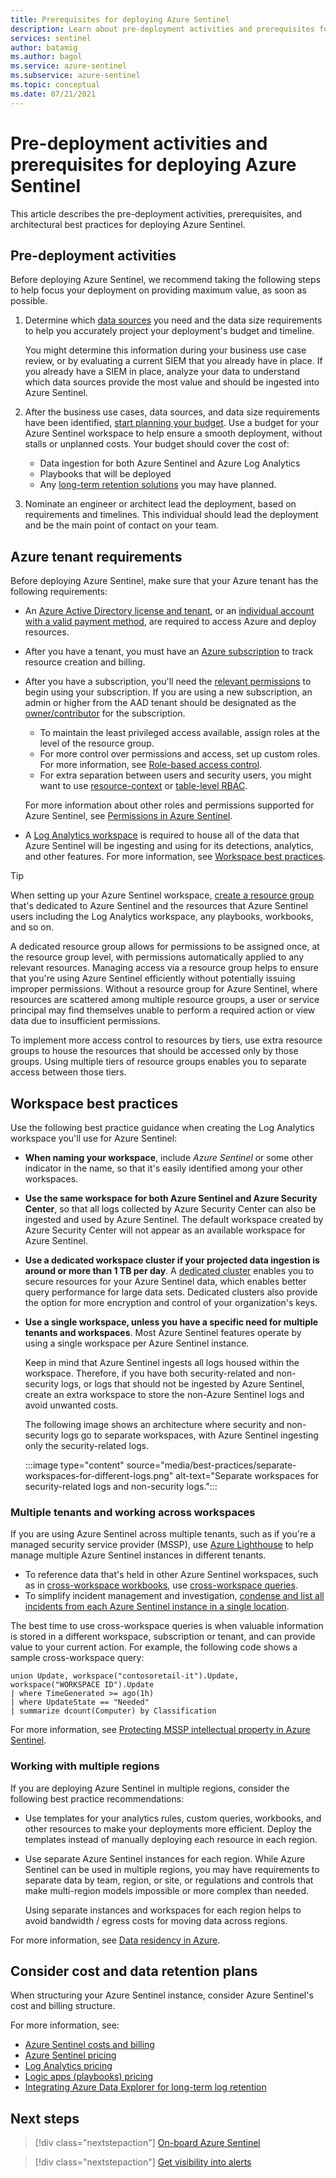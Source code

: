 ```yaml
---
title: Prerequisites for deploying Azure Sentinel
description: Learn about pre-deployment activities and prerequisites for deploying Azure Sentinel.
services: sentinel
author: batamig
ms.author: bagol
ms.service: azure-sentinel
ms.subservice: azure-sentinel
ms.topic: conceptual
ms.date: 07/21/2021
---
```


# Pre-deployment activities and prerequisites for deploying Azure Sentinel

This article describes the pre-deployment activities, prerequisites, and architectural best practices for deploying Azure Sentinel.

## Pre-deployment activities

Before deploying Azure Sentinel, we recommend taking the following steps to help focus your deployment on providing maximum value, as soon as possible.

1. Determine which [data sources](connect-data-sources.md) you need and the data size requirements to help you accurately project your deployment's budget and timeline.

    You might determine this information during your business use case review, or by evaluating a current SIEM that you already have in place. If you already have a SIEM in place, analyze your data to understand which data sources provide the most value and should be ingested into Azure Sentinel.

1. After the business use cases, data sources, and data size requirements have been identified, [start planning your budget](azure-sentinel-billing.md). Use a budget for your Azure Sentinel workspace to help ensure a smooth deployment, without stalls or unplanned costs. Your budget should cover the cost of:

    - Data ingestion for both Azure Sentinel and Azure Log Analytics
    - Playbooks that will be deployed
    - Any [long-term retention solutions](store-logs-in-azure-data-explorer.md) you may have planned.

1. Nominate an engineer or architect lead the deployment, based on requirements and timelines. This individual should lead the deployment and be the main point of contact on your team.

## Azure tenant requirements

Before deploying Azure Sentinel, make sure that your Azure tenant has the following requirements:

- An [Azure Active Directory license and tenant](/azure/active-directory/develop/quickstart-create-new-tenant), or an [individual account with a valid payment method](https://azure.microsoft.com/en-us/free/), are required to access Azure and deploy resources.

- After you have a tenant, you must have an [Azure subscription](/azure/cost-management-billing/manage/create-subscription) to track resource creation and billing.

- After you have a subscription, you'll need the [relevant permissions](/azure/role-based-access-control/) to begin using your subscription. If you are using a new subscription, an admin or higher from the AAD tenant should be designated as the [owner/contributor](/azure/role-based-access-control/rbac-and-directory-admin-roles) for the subscription.

    - To maintain the least privileged access available, assign roles at the level of the resource group.
    - For more control over permissions and access, set up custom roles. For more information, see [Role-based access control](/azure/role-based-access-control/custom-roles).
    - For extra separation between users and security users, you might want to use [resource-context](resource-context-rbac.md) or [table-level RBAC](https://techcommunity.microsoft.com/t5/azure-sentinel/table-level-rbac-in-azure-sentinel/ba-p/965043).

    For more information about other roles and permissions supported for Azure Sentinel, see [Permissions in Azure Sentinel](roles.md).

- A [Log Analytics workspace](/azure/azure-monitor/learn/quick-create-workspace) is required to house all of the data that Azure Sentinel will be ingesting and using for its detections, analytics, and other features. For more information, see [Workspace best practices](#workspace-best-practices).

> [!TIP]
> When setting up your Azure Sentinel workspace, [create a resource group](/azure/azure-resource-manager/management/manage-resource-groups-portal) that's dedicated to Azure Sentinel and the resources that Azure Sentinel users including the Log Analytics workspace, any playbooks, workbooks, and so on.
>
> A dedicated resource group allows for permissions to be assigned once, at the resource group level, with permissions automatically applied to any relevant resources. Managing access via a resource group helps to ensure that you're using Azure Sentinel efficiently without potentially issuing improper permissions. Without a resource group for Azure Sentinel, where resources are scattered among multiple resource groups, a user or service principal may find themselves unable to perform a required action or view data due to insufficient permissions.
>
> To implement more access control to resources by tiers, use extra resource groups to house the resources that should be accessed only by those groups. Using multiple tiers of resource groups enables you to separate access between those tiers.
>

## Workspace best practices

Use the following best practice guidance when creating the Log Analytics workspace you'll use for Azure Sentinel:

- **When naming your workspace**, include *Azure Sentinel* or some other indicator in the name, so that it's easily identified among your other workspaces.

- **Use the same workspace for both Azure Sentinel and Azure Security Center**, so that all logs collected by Azure Security Center can also be ingested and used by Azure Sentinel. The default workspace created by Azure Security Center will not appear as an available workspace for Azure Sentinel.

- **Use a dedicated workspace cluster if your projected data ingestion is around or more than 1 TB per day**. A [dedicated cluster](/azure/azure-monitor/logs/logs-dedicated-clusters) enables you to secure resources for your Azure Sentinel data, which enables better query performance for large data sets. Dedicated clusters also provide the option for more encryption and control of your organization's keys.

- **Use a single workspace, unless you have a specific need for multiple tenants and workspaces**. Most Azure Sentinel features operate by using a single workspace per Azure Sentinel instance.

    Keep in mind that Azure Sentinel ingests all logs housed within the workspace. Therefore, if you have both security-related and non-security logs, or logs that should not be ingested by Azure Sentinel, create an extra workspace to store the non-Azure Sentinel logs and avoid unwanted costs.

    The following image shows an architecture where security and non-security logs go to separate workspaces, with Azure Sentinel ingesting only the security-related logs.

    :::image type="content" source="media/best-practices/separate-workspaces-for-different-logs.png" alt-text="Separate workspaces for security-related logs and non-security logs.":::

### Multiple tenants and working across workspaces

If you are using Azure Sentinel across multiple tenants, such as if you're a managed security service provider (MSSP), use [Azure Lighthouse](/azure/lighthouse/how-to/onboard-customer) to help manage multiple Azure Sentinel instances in different tenants.

- To reference data that's held in other Azure Sentinel workspaces, such as in [cross-workspace workbooks](extend-sentinel-across-workspaces-tenants.md#cross-workspace-workbooks), use [cross-workspace queries](extend-sentinel-across-workspaces-tenants.md).
- To simplify incident management and investigation, [condense and list all incidents from each Azure Sentinel instance in a single location](multiple-workspace-view.md).

The best time to use cross-workspace queries is when valuable information is stored in a different workspace, subscription or tenant, and can provide value to your current action. For example, the following code shows a sample cross-workspace query:

```Kusto
union Update, workspace("contosoretail-it").Update, workspace("WORKSPACE ID").Update
| where TimeGenerated >= ago(1h)
| where UpdateState == "Needed"
| summarize dcount(Computer) by Classification
```

For more information, see [Protecting MSSP intellectual property in Azure Sentinel](mssp-protect-intellectual-property.md).

### Working with multiple regions

If you are deploying Azure Sentinel in multiple regions, consider the following best practice recommendations:

- Use templates for your analytics rules, custom queries, workbooks, and other resources to make your deployments more efficient. Deploy the templates instead of manually deploying each resource in each region.

- Use separate Azure Sentinel instances for each region. While Azure Sentinel can be used in multiple regions, you may have requirements to separate data by team, region, or site, or regulations and controls that make multi-region models impossible or more complex than needed.

    Using separate instances and workspaces for each region helps to avoid bandwidth / egress costs for moving data across regions.

For more information, see [Data residency in Azure](https://azure.microsoft.com/en-us/global-infrastructure/data-residency/).

## Consider cost and data retention plans

When structuring your Azure Sentinel instance, consider Azure Sentinel's cost and billing structure.

For more information, see:

- [Azure Sentinel costs and billing](azure-sentinel-billing.md)
- [Azure Sentinel pricing](https://azure.microsoft.com/en-us/pricing/details/azure-sentinel/)
- [Log Analytics pricing](https://azure.microsoft.com/en-us/pricing/details/monitor/)
- [Logic apps (playbooks) pricing](https://azure.microsoft.com/en-us/pricing/details/logic-apps/)
- [Integrating Azure Data Explorer for long-term log retention](store-logs-in-azure-data-explorer.md)

## Next steps

> [!div class="nextstepaction"]
>[On-board Azure Sentinel](quickstart-onboard.md)

> [!div class="nextstepaction"]
>[Get visibility into alerts](quickstart-get-visibility.md)
